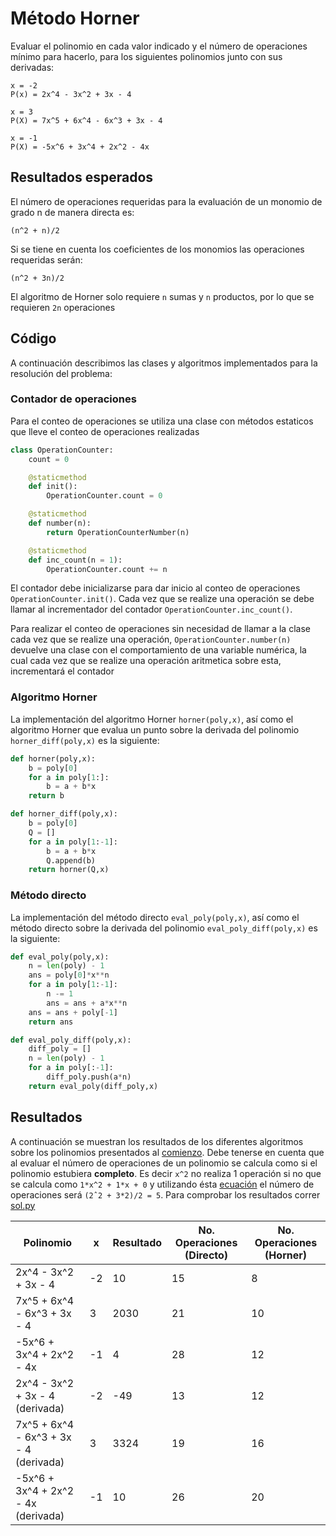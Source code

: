 # <a name="head"></a>Método Horner

Evaluar el polinomio en cada valor indicado y el número de operaciones mínimo para hacerlo, para los siguientes polinomios junto con sus derivadas:

```
x = -2
P(x) = 2x^4 - 3x^2 + 3x - 4

x = 3
P(X) = 7x^5 + 6x^4 - 6x^3 + 3x - 4

x = -1
P(X) = -5x^6 + 3x^4 + 2x^2 - 4x
```

## Resultados esperados

El número de operaciones requeridas para la evaluación de un monomio de grado n de manera directa es:
```
(n^2 + n)/2
```
<a name="npoly"></a>Si se tiene en cuenta los coeficientes de los monomios las operaciones requeridas serán:
```
(n^2 + 3n)/2
```

El algoritmo de Horner solo requiere `n` sumas y `n` productos, por lo que se requieren `2n` operaciones

## Código

A continuación describimos las clases y algoritmos implementados para la resolución del problema:

### Contador de operaciones

Para el conteo de operaciones se utiliza una clase con métodos estaticos que lleve el conteo de operaciones realizadas

```python
class OperationCounter:
	count = 0

	@staticmethod
	def init():
		OperationCounter.count = 0

	@staticmethod
	def number(n):
		return OperationCounterNumber(n)

	@staticmethod
	def inc_count(n = 1):
		OperationCounter.count += n
```

El contador debe inicializarse para dar inicio al conteo de operaciones `OperationCounter.init()`. Cada vez que se realize una operación se debe llamar al incrementador del contador `OperationCounter.inc_count()`. 

Para realizar el conteo de operaciones sin necesidad de llamar a la clase cada vez que se realize una operación, `OperationCounter.number(n)` devuelve una clase con el comportamiento de una variable numérica, la cual cada vez que se realize una operación aritmetica sobre esta, incrementará el contador

### Algoritmo Horner

La implementación del algoritmo Horner `horner(poly,x)`, así como el algoritmo Horner que evalua un punto sobre la derivada del polinomio `horner_diff(poly,x)` es la siguiente: 

```python
def horner(poly,x): 
	b = poly[0]
	for a in poly[1:]:
		b = a + b*x
	return b

def horner_diff(poly,x):
	b = poly[0]
	Q = []
	for a in poly[1:-1]:
		b = a + b*x
		Q.append(b)
	return horner(Q,x)
```

### Método directo

La implementación del método directo `eval_poly(poly,x)`, así como el método directo sobre la derivada del polinomio `eval_poly_diff(poly,x)` es la siguiente: 

```python
def eval_poly(poly,x):
	n = len(poly) - 1
	ans = poly[0]*x**n
	for a in poly[1:-1]:
		n -= 1
		ans = ans + a*x**n
	ans = ans + poly[-1]
	return ans

def eval_poly_diff(poly,x):
	diff_poly = []
	n = len(poly) - 1
	for a in poly[:-1]:
		diff_poly.push(a*n)
	return eval_poly(diff_poly,x)
```

## Resultados

A continuación se muestran los resultados de los diferentes algoritmos sobre los polinomios presentados al [comienzo](#head). Debe tenerse en cuenta que al evaluar el número de operaciones de un polinomio se calcula como si el polinomio estubiera **completo**. Es decir `x^2` no realiza 1 operación si no que se calcula como `1*x^2 + 1*x + 0` y utilizando ésta [ecuación](#npoly) el número de operaciones será `(2ˆ2 + 3*2)/2 = 5`. Para comprobar los resultados correr [sol.py](https://github.com/imwiwiim90/claseAnalisisNumerico/blob/master/Taller%5B09-02-2018%5D/1/sol.py)

Polinomio | x | Resultado | No. Operaciones (Directo) | No. Operaciones (Horner)
------------ | ------------- | ------------- | ------------- | ------------- 
2x^4 - 3x^2 + 3x - 4        | -2 | 10  | 15 | 8 |
7x^5 + 6x^4 - 6x^3 + 3x - 4 |  3 | 2030| 21 | 10|
-5x^6 + 3x^4 + 2x^2 - 4x    | -1 | 4   | 28 | 12|
2x^4 - 3x^2 + 3x - 4 (derivada)        | -2 | -49 | 13 | 12|
7x^5 + 6x^4 - 6x^3 + 3x - 4 (derivada) |  3 | 3324| 19 | 16|
-5x^6 + 3x^4 + 2x^2 - 4x (derivada)    | -1 | 10  | 26 | 20|



